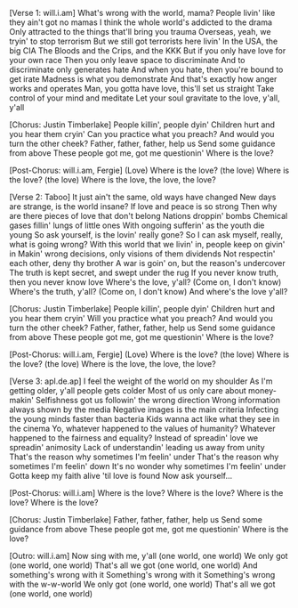 [Verse 1: will.i.am]
What's wrong with the world, mama?
People livin' like they ain't got no mamas
I think the whole world's addicted to the drama
Only attracted to the things that'll bring you trauma
Overseas, yeah, we tryin' to stop terrorism
But we still got terrorists here livin'
In the USA, the big CIA
The Bloods and the Crips, and the KKK
But if you only have love for your own race
Then you only leave space to discriminate
And to discriminate only generates hate
And when you hate, then you're bound to get irate
Madness is what you demonstrate
And that's exactly how anger works and operates
Man, you gotta have love, this'll set us straight
Take control of your mind and meditate
Let your soul gravitate to the love, y'all, y'all

[Chorus: Justin Timberlake]
People killin', people dyin'
Children hurt and you hear them cryin'
Can you practice what you preach?
And would you turn the other cheek?
Father, father, father, help us
Send some guidance from above
These people got me, got me questionin'
Where is the love?

[Post-Chorus: will.i.am, Fergie]
(Love) Where is the love? (the love)
Where is the love? (the love)
Where is the love, the love, the love?

[Verse 2: Taboo]
It just ain't the same, old ways have changed
New days are strange, is the world insane?
If love and peace is so strong
Then why are there pieces of love that don't belong
Nations droppin' bombs
Chemical gases fillin' lungs of little ones
With ongoing sufferin' as the youth die young
So ask yourself, is the lovin' really gone?
So I can ask myself, really, what is going wrong?
With this world that we livin' in, people keep on givin' in
Makin' wrong decisions, only visions of them dividends
Not respectin' each other, deny thy brother
A war is goin' on, but the reason's undercover
The truth is kept secret, and swept under the rug
If you never know truth, then you never know love
Where's the love, y'all? (Come on, I don't know)
Where's the truth, y'all? (Come on, I don't know)
And where's the love y'all?

[Chorus: Justin Timberlake]
People killin', people dyin'
Children hurt and you hear them cryin'
Will you practice what you preach?
And would you turn the other cheek?
Father, father, father, help us
Send some guidance from above
These people got me, got me questionin'
Where is the love?

[Post-Chorus: will.i.am, Fergie]
(Love) Where is the love? (the love)
Where is the love? (the love)
Where is the love, the love, the love?

[Verse 3: apl.de.ap]
I feel the weight of the world on my shoulder
As I'm getting older, y'all people gets colder
Most of us only care about money-makin'
Selfishness got us followin' the wrong direction
Wrong information always shown by the media
Negative images is the main criteria
Infecting the young minds faster than bacteria
Kids wanna act like what they see in the cinema
Yo, whatever happened to the values of humanity?
Whatever happened to the fairness and equality?
Instead of spreadin' love we spreadin' animosity
Lack of understandin' leading us away from unity
That's the reason why sometimes I'm feelin' under
That's the reason why sometimes I'm feelin' down
It's no wonder why sometimes I'm feelin' under
Gotta keep my faith alive 'til love is found
Now ask yourself…

[Post-Chorus: will.i.am]
Where is the love?
Where is the love?
Where is the love?
Where is the love?

[Chorus: Justin Timberlake]
Father, father, father, help us
Send some guidance from above
These people got me, got me questionin'
Where is the love?

[Outro: will.i.am]
Now sing with me, y'all (one world, one world)
We only got (one world, one world)
That's all we got (one world, one world)
And something's wrong with it
Something's wrong with it
Something's wrong with the w-w-world
We only got (one world, one world)
That's all we got (one world, one world)